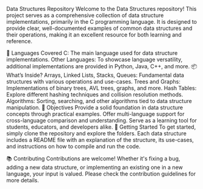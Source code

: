 Data Structures Repository
Welcome to the Data Structures repository! This project serves as a comprehensive collection of data structure implementations, primarily in the C programming language. It is designed to provide clear, well-documented examples of common data structures and their operations, making it an excellent resource for both learning and reference.

📂 Languages Covered
C: The main language used for data structure implementations.
Other Languages: To showcase language versatility, additional implementations are provided in Python, Java, C++, and more.
📦 What’s Inside?
Arrays, Linked Lists, Stacks, Queues: Fundamental data structures with various operations and use-cases.
Trees and Graphs: Implementations of binary trees, AVL trees, graphs, and more.
Hash Tables: Explore different hashing techniques and collision resolution methods.
Algorithms: Sorting, searching, and other algorithms tied to data structure manipulation.
🎯 Objectives
Provide a solid foundation in data structure concepts through practical examples.
Offer multi-language support for cross-language comparison and understanding.
Serve as a learning tool for students, educators, and developers alike.
🚀 Getting Started
To get started, simply clone the repository and explore the folders. Each data structure includes a README file with an explanation of the structure, its use-cases, and instructions on how to compile and run the code.

📚 Contributing
Contributions are welcome! Whether it's fixing a bug, adding a new data structure, or implementing an existing one in a new language, your input is valued. Please check the contribution guidelines for more details.